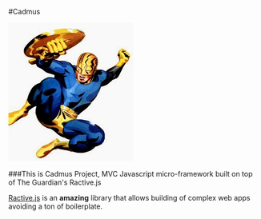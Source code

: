 #Cadmus

![The Guardian](public/img/guardianjh.jpg)

###This is Cadmus Project, MVC Javascript micro-framework built on top of The Guardian's Ractive.js

[Ractive.js](http://www.ractivejs.org/) is an __amazing__ library that allows building of complex web apps avoiding a ton of boilerplate.
